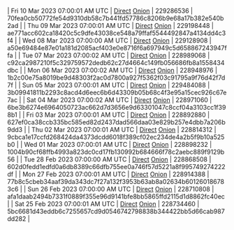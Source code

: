 | Fri 10 Mar 2023 07:00:01 AM UTC | [Direct](https://oshi.at/cGUx) [Onion](http://5ety7tpkim5me6eszuwcje7bmy25pbtrjtue7zkqqgziljwqy3rrikqd.onion/cGUx) | 229286536 | 70fea0cb50772fe54d9310db58c7b441fd57786c8206b9e68a17b382e540b2ad | 
| Thu 09 Mar 2023 07:00:01 AM UTC | [Direct](https://oshi.at/NxMe) [Onion](http://5ety7tpkim5me6eszuwcje7bmy25pbtrjtue7zkqqgziljwqy3rrikqd.onion/NxMe) | 229198448 | ae771acc602ca18420c5c9dfe43038ce548a79ffaf5544492847a4134dd4c3f4 | 
| Wed 08 Mar 2023 07:00:00 AM UTC | [Direct](https://oshi.at/QjAL) [Onion](http://5ety7tpkim5me6eszuwcje7bmy25pbtrjtue7zkqqgziljwqy3rrikqd.onion/QjAL) | 229128908 | a50e69484e87e01a181d2085acf403e0e8716f6a697949c5d658867243947ffa | 
| Tue 07 Mar 2023 07:00:02 AM UTC | [Direct](https://oshi.at/EiQE) [Onion](http://5ety7tpkim5me6eszuwcje7bmy25pbtrjtue7zkqqgziljwqy3rrikqd.onion/EiQE) | 228989068 | c92ca2987210f5c329759572dedb62c27d4664c149fb056686fb8a1558434dbc | 
| Mon 06 Mar 2023 07:00:02 AM UTC | [Direct](https://oshi.at/VsKw) [Onion](http://5ety7tpkim5me6eszuwcje7bmy25pbtrjtue7zkqqgziljwqy3rrikqd.onion/VsKw) | 228948976 | 1b2c00e75a8019be9d48303f2ac0d7800a927f5362f03c91795a9f76d42f7d7f | 
| Sun 05 Mar 2023 07:00:01 AM UTC | [Direct](https://oshi.at/jBrX) [Onion](http://5ety7tpkim5me6eszuwcje7bmy25pbtrjtue7zkqqgziljwqy3rrikqd.onion/jBrX) | 229484088 | 3b09941811b2293c8acd4d6eec6b6d43309b05b68c4f3e95a15cec926c67e7ac | 
| Sat 04 Mar 2023 07:00:02 AM UTC | [Direct](https://oshi.at/PfHy) [Onion](http://5ety7tpkim5me6eszuwcje7bmy25pbtrjtue7zkqqgziljwqy3rrikqd.onion/PfHy) | 228971060 | 6be3b6274e6964050723ac662d7d3656e9d63301047c8ccf04a3103cc1f398b1 | 
| Fri 03 Mar 2023 07:00:01 AM UTC | [Direct](https://oshi.at/sXpT) [Onion](http://5ety7tpkim5me6eszuwcje7bmy25pbtrjtue7zkqqgziljwqy3rrikqd.onion/sXpT) | 228892880 | 627ef0ca38ccb335bc585ed82d2437dad566daa03e829b257e4dbb7a206b9dd3 | 
| Thu 02 Mar 2023 07:00:01 AM UTC | [Direct](https://oshi.at/Erap) [Onion](http://5ety7tpkim5me6eszuwcje7bmy25pbtrjtue7zkqqgziljwqy3rrikqd.onion/Erap) | 228814312 | 9cbca1e17ccfd268424da4373dcdd6018f389cf02ec234de4a2b5f9b10a525b0 | 
| Wed 01 Mar 2023 07:00:01 AM UTC | [Direct](https://oshi.at/pEbh) [Onion](http://5ety7tpkim5me6eszuwcje7bmy25pbtrjtue7zkqqgziljwqy3rrikqd.onion/pEbh) | 228898232 | 1004b90cf68ffb4993a823dc0cd17fb130992b684666f78c2aebc889f9129b56 | 
| Tue 28 Feb 2023 07:00:00 AM UTC | [Direct]() [Onion]() | 228868508 | 602d0fedd1edfd0a6db8389c66dfb755ee0a746f57d5221a8f995749274222df | 
| Mon 27 Feb 2023 07:00:01 AM UTC | [Direct]() [Onion]() | 228914388 | 77b8c5cbeb34aaf39da343dc7f27a132f3953b63ab8a02634b601260186783c6 | 
| Sun 26 Feb 2023 07:00:00 AM UTC | [Direct](https://oshi.at/oPBM) [Onion](http://5ety7tpkim5me6eszuwcje7bmy25pbtrjtue7zkqqgziljwqy3rrikqd.onion/oPBM) | 228710808 | afa1daab2494b7331f0889f355e96d9141bfe8bb5865ffd2115d1d8862fc40ec | 
| Sat 25 Feb 2023 07:00:01 AM UTC | [Direct](https://oshi.at/hDaf) [Onion](http://5ety7tpkim5me6eszuwcje7bmy25pbtrjtue7zkqqgziljwqy3rrikqd.onion/hDaf) | 228734460 | 5bc6681d43eddb6c7255657cd9d0546742798838b344422bb5d66cab987dd282 | 
